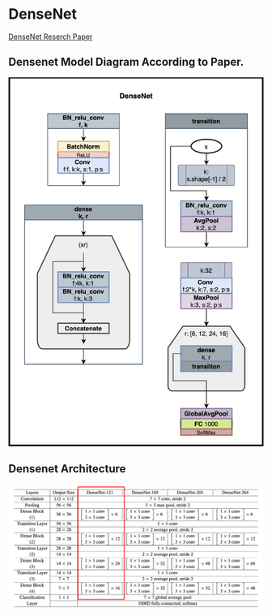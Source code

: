 # DenseNet

<a href="DenseNet_paper.pdf">DenseNet Reserch Paper</a>


## Densenet Model Diagram According to Paper.
<img src = DenseNet_diagram.png>


## Densenet Architecture

<img src =DenseNet_Architecture.png>
